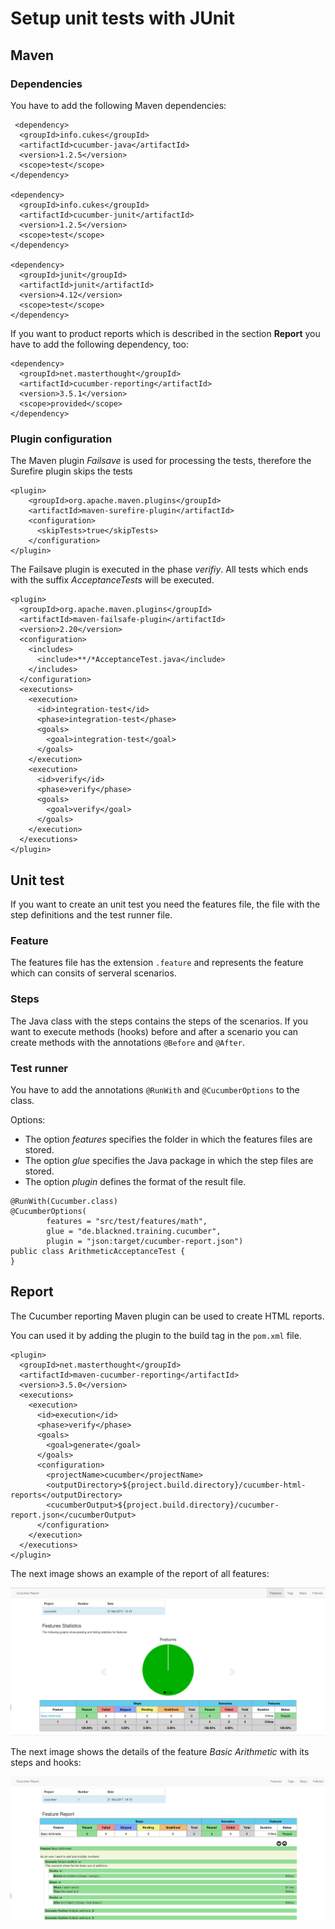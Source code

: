 # Setup unit tests with JUnit

## Maven
 
### Dependencies

You have to add the following Maven dependencies:

```
 <dependency>
  <groupId>info.cukes</groupId>
  <artifactId>cucumber-java</artifactId>
  <version>1.2.5</version>
  <scope>test</scope>
</dependency>
        
<dependency>
  <groupId>info.cukes</groupId>
  <artifactId>cucumber-junit</artifactId>
  <version>1.2.5</version>
  <scope>test</scope>
</dependency>
        
<dependency>
  <groupId>junit</groupId>
  <artifactId>junit</artifactId>
  <version>4.12</version>
  <scope>test</scope>
</dependency>
```

If you want to product reports which is described in the section **Report** you have to add the following dependency, too:

```
<dependency>
  <groupId>net.masterthought</groupId>
  <artifactId>cucumber-reporting</artifactId>
  <version>3.5.1</version>
  <scope>provided</scope>
</dependency>
```

### Plugin configuration

The Maven plugin *Failsave* is used for processing the tests, therefore the Surefire plugin skips the tests
```
<plugin>
    <groupId>org.apache.maven.plugins</groupId>
    <artifactId>maven-surefire-plugin</artifactId>
    <configuration>
      <skipTests>true</skipTests>
    </configuration>
</plugin>
```

The Failsave plugin is executed in the phase *verifiy*. All tests which ends with the suffix *AcceptanceTests* will
be executed.

```
<plugin>
  <groupId>org.apache.maven.plugins</groupId>
  <artifactId>maven-failsafe-plugin</artifactId>
  <version>2.20</version>
  <configuration>
    <includes>
      <include>**/*AcceptanceTest.java</include>
    </includes>
  </configuration>
  <executions>
    <execution>
      <id>integration-test</id>
      <phase>integration-test</phase>
      <goals>
        <goal>integration-test</goal>
      </goals>
    </execution>
    <execution>
      <id>verify</id>
      <phase>verify</phase>
      <goals>
        <goal>verify</goal>
      </goals>
    </execution>
  </executions>
</plugin>
```

## Unit test

If you want to create an unit test you need the features file, the file with the step
definitions and the test runner file.

### Feature

The features file has the extension `.feature` and represents the feature which can consits
of serveral scenarios.


### Steps

The Java class with the steps contains the steps of the scenarios. If you want to execute
methods (hooks) before and after a scenario you can create methods with the annotations
`@Before` and `@After`.

### Test runner

You have to add the annotations `@RunWith` and `@CucumberOptions` to the class.

Options:
* The option *features* specifies the folder in which the features files are stored.
* The option *glue* specifies the Java package in which the step files are stored.
* The option *plugin* defines the format of the result file.

```
@RunWith(Cucumber.class)
@CucumberOptions(
        features = "src/test/features/math",
        glue = "de.blackned.training.cucumber",
        plugin = "json:target/cucumber-report.json")
public class ArithmeticAcceptanceTest {
}
```

## Report

The Cucumber reporting Maven plugin can be used to create HTML reports.

You can used it by adding the plugin to the build tag in the `pom.xml` file.

```
<plugin>
  <groupId>net.masterthought</groupId>
  <artifactId>maven-cucumber-reporting</artifactId>
  <version>3.5.0</version>
  <executions>
    <execution>
      <id>execution</id>
      <phase>verify</phase>
      <goals>
        <goal>generate</goal>
      </goals>
      <configuration>
        <projectName>cucumber</projectName>
        <outputDirectory>${project.build.directory}/cucumber-html-reports</outputDirectory>
        <cucumberOutput>${project.build.directory}/cucumber-report.json</cucumberOutput>
      </configuration>
    </execution>
  </executions>
</plugin>
```

The next image shows an example of the report of all features:

![Example of a report of all features](cucumber_report_features.png)

The next image shows the details of the feature *Basic Arithmetic* with its steps and hooks:

![Example of a feature report](cucumber_report_feature_detail.png)